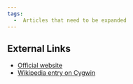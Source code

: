 ```yaml
---
tags:
  -  Articles that need to be expanded
---
```

## External Links

- [Official website](http://www.cygwin.com/)
- [Wikipedia entry on Cygwin](https://en.wikipedia.org/wiki/Cygwin)